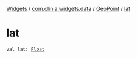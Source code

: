 [Widgets](../../index.md) / [com.clinia.widgets.data](../index.md) / [GeoPoint](index.md) / [lat](./lat.md)

# lat

`val lat: `[`Float`](https://kotlinlang.org/api/latest/jvm/stdlib/kotlin/-float/index.html)